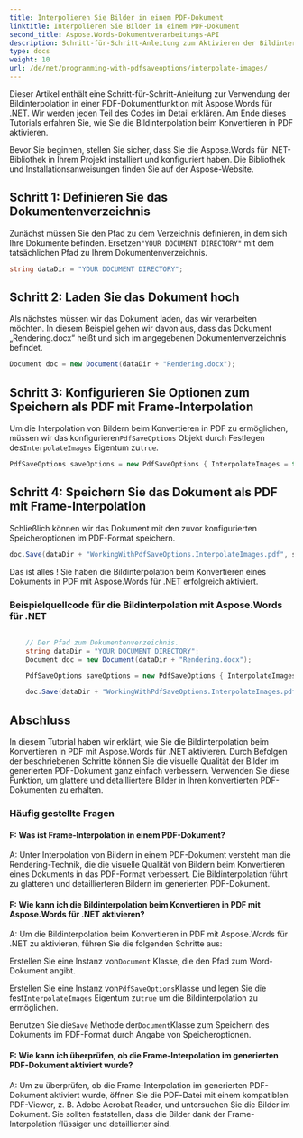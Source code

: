 ```yaml
---
title: Interpolieren Sie Bilder in einem PDF-Dokument
linktitle: Interpolieren Sie Bilder in einem PDF-Dokument
second_title: Aspose.Words-Dokumentverarbeitungs-API
description: Schritt-für-Schritt-Anleitung zum Aktivieren der Bildinterpolation in einem PDF-Dokument mit Aspose.Words für .NET.
type: docs
weight: 10
url: /de/net/programming-with-pdfsaveoptions/interpolate-images/
---
```


Dieser Artikel enthält eine Schritt-für-Schritt-Anleitung zur Verwendung der Bildinterpolation in einer PDF-Dokumentfunktion mit Aspose.Words für .NET. Wir werden jeden Teil des Codes im Detail erklären. Am Ende dieses Tutorials erfahren Sie, wie Sie die Bildinterpolation beim Konvertieren in PDF aktivieren.

Bevor Sie beginnen, stellen Sie sicher, dass Sie die Aspose.Words für .NET-Bibliothek in Ihrem Projekt installiert und konfiguriert haben. Die Bibliothek und Installationsanweisungen finden Sie auf der Aspose-Website.

## Schritt 1: Definieren Sie das Dokumentenverzeichnis

 Zunächst müssen Sie den Pfad zu dem Verzeichnis definieren, in dem sich Ihre Dokumente befinden. Ersetzen`"YOUR DOCUMENT DIRECTORY"` mit dem tatsächlichen Pfad zu Ihrem Dokumentenverzeichnis.

```csharp
string dataDir = "YOUR DOCUMENT DIRECTORY";
```

## Schritt 2: Laden Sie das Dokument hoch

Als nächstes müssen wir das Dokument laden, das wir verarbeiten möchten. In diesem Beispiel gehen wir davon aus, dass das Dokument „Rendering.docx“ heißt und sich im angegebenen Dokumentenverzeichnis befindet.

```csharp
Document doc = new Document(dataDir + "Rendering.docx");
```

## Schritt 3: Konfigurieren Sie Optionen zum Speichern als PDF mit Frame-Interpolation

 Um die Interpolation von Bildern beim Konvertieren in PDF zu ermöglichen, müssen wir das konfigurieren`PdfSaveOptions` Objekt durch Festlegen des`InterpolateImages` Eigentum zu`true`.

```csharp
PdfSaveOptions saveOptions = new PdfSaveOptions { InterpolateImages = true };
```

## Schritt 4: Speichern Sie das Dokument als PDF mit Frame-Interpolation

Schließlich können wir das Dokument mit den zuvor konfigurierten Speicheroptionen im PDF-Format speichern.

```csharp
doc.Save(dataDir + "WorkingWithPdfSaveOptions.InterpolateImages.pdf", saveOptions);
```

Das ist alles ! Sie haben die Bildinterpolation beim Konvertieren eines Dokuments in PDF mit Aspose.Words für .NET erfolgreich aktiviert.

### Beispielquellcode für die Bildinterpolation mit Aspose.Words für .NET


```csharp

	// Der Pfad zum Dokumentenverzeichnis.
	string dataDir = "YOUR DOCUMENT DIRECTORY";
	Document doc = new Document(dataDir + "Rendering.docx");

	PdfSaveOptions saveOptions = new PdfSaveOptions { InterpolateImages = true };

	doc.Save(dataDir + "WorkingWithPdfSaveOptions.InterpolateImages.pdf", saveOptions);

```
## Abschluss

In diesem Tutorial haben wir erklärt, wie Sie die Bildinterpolation beim Konvertieren in PDF mit Aspose.Words für .NET aktivieren. Durch Befolgen der beschriebenen Schritte können Sie die visuelle Qualität der Bilder im generierten PDF-Dokument ganz einfach verbessern. Verwenden Sie diese Funktion, um glattere und detailliertere Bilder in Ihren konvertierten PDF-Dokumenten zu erhalten.

### Häufig gestellte Fragen

#### F: Was ist Frame-Interpolation in einem PDF-Dokument?
A: Unter Interpolation von Bildern in einem PDF-Dokument versteht man die Rendering-Technik, die die visuelle Qualität von Bildern beim Konvertieren eines Dokuments in das PDF-Format verbessert. Die Bildinterpolation führt zu glatteren und detaillierteren Bildern im generierten PDF-Dokument.

#### F: Wie kann ich die Bildinterpolation beim Konvertieren in PDF mit Aspose.Words für .NET aktivieren?
A: Um die Bildinterpolation beim Konvertieren in PDF mit Aspose.Words für .NET zu aktivieren, führen Sie die folgenden Schritte aus:

 Erstellen Sie eine Instanz von`Document` Klasse, die den Pfad zum Word-Dokument angibt.

 Erstellen Sie eine Instanz von`PdfSaveOptions`Klasse und legen Sie die fest`InterpolateImages` Eigentum zu`true` um die Bildinterpolation zu ermöglichen.

 Benutzen Sie die`Save` Methode der`Document`Klasse zum Speichern des Dokuments im PDF-Format durch Angabe von Speicheroptionen.

#### F: Wie kann ich überprüfen, ob die Frame-Interpolation im generierten PDF-Dokument aktiviert wurde?
A: Um zu überprüfen, ob die Frame-Interpolation im generierten PDF-Dokument aktiviert wurde, öffnen Sie die PDF-Datei mit einem kompatiblen PDF-Viewer, z. B. Adobe Acrobat Reader, und untersuchen Sie die Bilder im Dokument. Sie sollten feststellen, dass die Bilder dank der Frame-Interpolation flüssiger und detaillierter sind.
